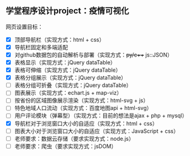 ## 学堂程序设计project：疫情可视化

网页设置目标：
- [x] 顶部导航栏（实现方式：html + css）
- [x] 导航栏固定和多端适配
- [x] 对github数据包的自动解析与部署（实现方式：~~py/c++~~ js::JSON）
- [x] 表格显示（实现方式：jQuery dataTable）
- [x] 表格可伸缩（实现方式：jQuery dataTable）
- [x] 表格分组展示（实现方式：jQuery dataTable）
- [ ] 表格分组可折叠（实现方式：jQuery dataTable）
- [ ] 图表展示（实现方式：echart.js + map-viz）
- [ ] 按省份的区域图像展示渲染（实现方式：html-svg + js）
- [ ] 特色地域人口流动（实现方式：百度地图api + html-svg）
- [ ] 用户评论模块（弹幕型）（实现方式：目前的想法是ajax + php + mysql）
- [x] 导航栏对于浏览窗口大小的自适应（实现方式：html + css）
- [ ] 图表大小对于浏览窗口大小的自适应（实现方式：JavaScript + css）
- [ ] 老师要求：数据云存储（要求实现方式：node.js）
- [ ] 老师要求：爬虫（要求实现方式：jsDOM）
